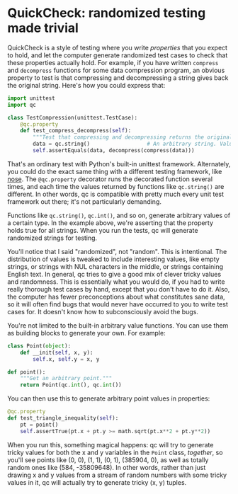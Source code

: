 QuickCheck: randomized testing made trivial
===========

QuickCheck is a style of testing where you write *properties* that you expect to hold,
and let the computer generate randomized test cases to check that these properties
actually hold. For example, if you have written `compress` and `decompress` functions for
some data compression program, an obvious property to test is that compressing and
decompressing a string gives back the original string. Here's how you could express that:

```python
import unittest
import qc

class TestCompression(unittest.TestCase):
    @qc.property
    def test_compress_decompress(self):
        """Test that compressing and decompressing returns the original data."""
        data = qc.string()                  # An arbitrary string. Values are randomized.
        self.assertEquals(data, decompress(compress(data)))
```

That's an ordinary test with Python's built-in unittest framework. Alternately, you could
do the exact same thing with a different testing framework, like
[nose](http://readthedocs.org/docs/nose/en/latest/). The `@qc.property` decorator runs
the decorated function several times, and each time the values returned by functions like
`qc.string()` are different. In other words, qc is compatible with pretty much every unit
test framework out there; it's not particularly demanding.

Functions like `qc.string()`, `qc.int()`, and so on, generate arbitrary values of a
certain type. In the example above, we're asserting that the property holds true for all
strings. When you run the tests, qc will generate randomized strings for testing.

You'll notice that I said "randomized", not "random". This is intentional. The
distribution of values is tweaked to include interesting values, like empty strings, or
strings with NUL characters in the middle, or strings containing English text. In
general, qc tries to give a good mix of clever tricky values and randomness. This is
essentially what you would do, if you had to write really thorough test cases by hand,
except that you don't have to do it. Also, the computer has fewer preconceptions about
what constitutes sane data, so it will often find bugs that would never have occurred to
you to write test cases for. It doesn't know how to subconsciously avoid the bugs.

You're not limited to the built-in arbitrary value functions. You can use them as
building blocks to generate your own. For example:

```python
class Point(object):
    def __init(self, x, y):
        self.x, self.y = x, y

def point():
    """Get an arbitrary point."""
    return Point(qc.int(), qc.int())
```

You can then use this to generate arbitrary point values in properties:

```python
@qc.property
def test_triangle_inequality(self):
    pt = point()
    self.assertTrue(pt.x + pt.y >= math.sqrt(pt.x**2 + pt.y**2))
```

When you run this, something magical happens: qc will try to generate tricky values for
both the x and y variables in the `Point` class, *together*, so you'll see points like
(0, 0), (1, 1), (0, 1), (385904, 0), as well as totally random ones like (584,
-35809648). In other words, rather than just drawing x and y values from a stream of
random numbers with some tricky values in it, qc will actually try to generate tricky (x,
y) tuples.

